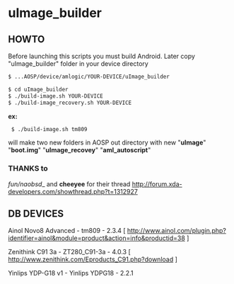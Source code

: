 
# uImage_builder

## HOWTO

Before launching this scripts you must build Android.
Later copy "uImage_builder" folder in your device directory

``` bash
$ ...AOSP/device/amlogic/YOUR-DEVICE/uImage_builder

$ cd uImage_builder
$ ./build-image.sh YOUR-DEVICE
$ ./build-image_recovery.sh YOUR-DEVICE
```

 __ex:__
``` bash
 $ ./build-image.sh tm809
```

will make two new folders in AOSP out directory with new
"__uImage__" "__boot.img__" "__uImage_recovey__" "__aml_autoscript__"

### THANKS to
__fun_/naobsd__ and __cheeyee__
for their thread http://forum.xda-developers.com/showthread.php?t=1312927

## DB DEVICES

Ainol Novo8 Advanced - tm809 - 2.3.4
[ http://www.ainol.com/plugin.php?identifier=ainol&module=product&action=info&productid=38 ]

Zenithink C91 3a - ZT280_C91-3a - 4.0.3
[ http://www.zenithink.com/Eproducts_C91.php?download ]

Yinlips YDP-G18 v1 - Yinlips YDPG18 - 2.2.1

